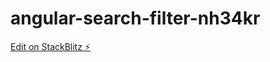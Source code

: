 # angular-search-filter-nh34kr

[Edit on StackBlitz ⚡️](https://stackblitz.com/edit/angular-search-filter-nh34kr)